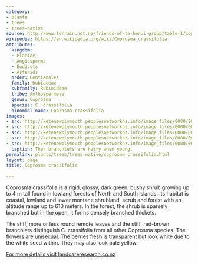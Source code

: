 ```yaml
---
category:
- plants
- trees
- trees-native
source: http://www.terrain.net.nz/friends-of-te-henui-group/table-1/coprosma-crassifolia.html
wikipedia: https://en.wikipedia.org/wiki/Coprosma_crassifolia
attributes:
  kingdom:
  - Plantae
  - Angiosperms
  - Eudicots
  - Asterids
  order: Gentianales
  family: Rubiaceae
  subfamily: Rubioideae
  tribe: Anthospermeae
  genus: Coprosma
  species: C. crassifolia
  binomial name: Coprosma crassifolia
images:
- src: http://ketenewplymouth.peoplesnetworknz.info/image_files/0000/0008/2538/Coprosma_crassifolia.JPG
- src: http://ketenewplymouth.peoplesnetworknz.info/image_files/0000/0003/2064/Coprosma__crassifolia-001.JPG
- src: http://ketenewplymouth.peoplesnetworknz.info/image_files/0000/0005/4319/Coprosma_crassifolia.JPG
- src: http://ketenewplymouth.peoplesnetworknz.info/image_files/0000/0005/4314/Coprosma_crassifolia-004.JPG
- src: http://ketenewplymouth.peoplesnetworknz.info/image_files/0000/0005/4304/Coprosma_crassifolia-001.JPG
  caption: Ther branchlets are hairy when young.
permalink: plants/trees/trees-native/coprosma_crassifolia.html
layout: page
title: Coprosma crassifolia

---
```

Coprosma crassifolia is a rigid, glossy, dark green, bushy shrub growing up to 4 m tall found in lowland forests of North and South islands. Its habitat is coastal, lowland and lower montane shrubland, scrub and forest with an altitude range up to 610 meters. In the forest, the shrub is sparsely branched but in the open, it forms densely branched thickets. </p> <p class="MsoNormal">The stiff, more or less round remote leaves and the stiff, red-brown branchlets distinguish C. crassifolia from all other Coprosma species. The flowers are unisexual. The berries flesh is transparent but look white due to the white seed within. They may also look pale yellow.

<a href="http://wwwold.landcareresearch.co.nz/research/biosystematics/plants/coprosmakey/key/Coprosma/Media/Html/C_crassifolia.htm" target="_blank">For more details visit landcareresearch.co.nz</a>
